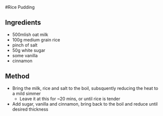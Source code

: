 
#Rice Pudding

## Ingredients

- 500mlish oat milk
- 100g medium grain rice
- pinch of salt
- 50g white sugar
- some vanilla
- cinnamon

## Method

- Bring the milk, rice and salt to the boil, subsquently reducing the heat to a mild simmer
    - Leave it at this for ~20 mins, or until rice is tender
- Add sugar, vanilla and cinnamon, bring back to the boil and reduce until desired thickness


